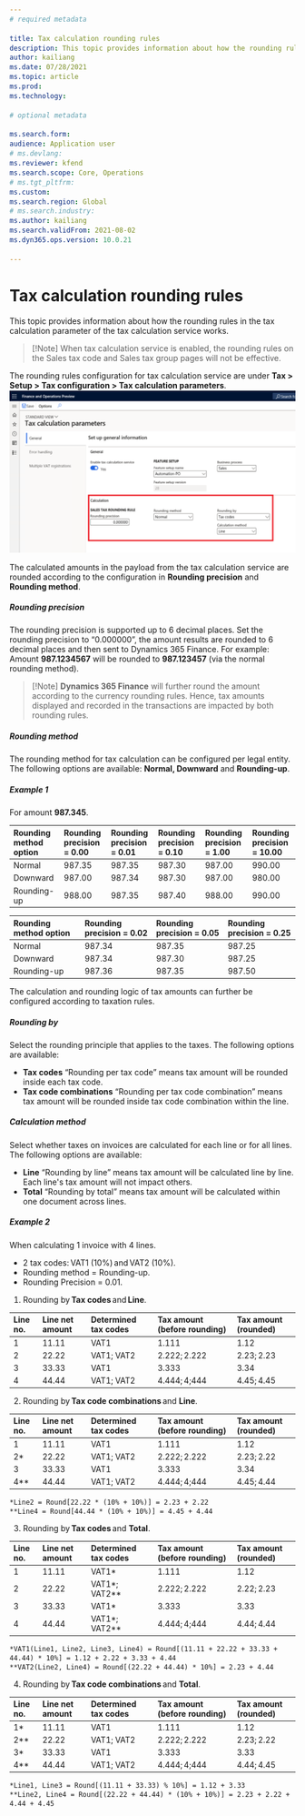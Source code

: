 ```yaml
---
# required metadata

title: Tax calculation rounding rules
description: This topic provides information about how the rounding rules in the tax calculation parameter of the tax calculation service works.
author: kailiang
ms.date: 07/28/2021
ms.topic: article
ms.prod: 
ms.technology: 

# optional metadata

ms.search.form:
audience: Application user
# ms.devlang: 
ms.reviewer: kfend
ms.search.scope: Core, Operations
# ms.tgt_pltfrm: 
ms.custom: 
ms.search.region: Global
# ms.search.industry: 
ms.author: kailiang
ms.search.validFrom: 2021-08-02
ms.dyn365.ops.version: 10.0.21

---
```

# Tax calculation rounding rules

This topic provides information about how the rounding rules in the tax calculation parameter of the tax calculation service works.
> [!Note] When tax calculation service is enabled, the rounding rules on the Sales tax code and Sales tax group pages will not be effective.

The rounding rules configuration for tax calculation service are under **Tax > Setup > Tax configuration > Tax calculation parameters**.
[![Tax calculation parameters](./media/tax-calculation-parameters-calculation-1.png)](./media/tax-calculation-parameters-calculation-1.png)

The calculated amounts in the payload from the tax calculation service are rounded according to the configuration in **Rounding precision** and **Rounding method**.

##### Rounding precision 

The rounding precision is supported up to 6 decimal places. Set the rounding precision to “0.000000”, the amount results are rounded to 6 decimal places and then sent to Dynamics 365 Finance. For example: Amount **987.1234567** will be rounded to **987.123457** (via the normal rounding method). 

>   [!Note] **Dynamics 365 Finance** will further round the amount according to the currency rounding rules. Hence, tax amounts displayed and recorded in the transactions are impacted by both rounding rules.  

##### Rounding method

The rounding method for tax calculation can be configured per legal entity. The following options are available: **Normal, Downward** and **Rounding-up**.

##### Example 1

For amount **987.345**.

| Rounding method option | Rounding precision = 0.00 | Rounding precision = 0.01 | Rounding precision = 0.10 | Rounding precision = 1.00 | Rounding precision = 10.00 |
| :--------------------- | :------------------------ | :------------------------ | :------------------------ | :------------------------ | :------------------------- |
| Normal                 | 987.35                    | 987.35                    | 987.30                    | 987.00                    | 990.00                     |
| Downward               | 987.00                    | 987.34                    | 987.30                    | 987.00                    | 980.00                     |
| Rounding-up            | 988.00                    | 987.35                    | 987.40                    | 988.00                    | 990.00                     |


| Rounding method option | Rounding precision = 0.02 | Rounding precision = 0.05 | Rounding precision = 0.25 |
| :--------------------- | :------------------------ | :------------------------ | :------------------------ |
| Normal                 | 987.34                    | 987.35                    | 987.25                    |
| Downward               | 987.34                    | 987.30                    | 987.25                    |
| Rounding-up            | 987.36                    | 987.35                    | 987.50                    |

The calculation and rounding logic of tax amounts can further be configured according to taxation rules.

##### Rounding by 

Select the rounding principle that applies to the taxes. The following options are available:

  - **Tax codes**
    “Rounding per tax code” means tax amount will be rounded inside each tax code. 
  - **Tax code combinations**
    “Rounding per tax code combination” means tax amount will be rounded inside tax code combination within the line. 

##### Calculation method 

 Select whether taxes on invoices are calculated for each line or for all lines. The following options are available: 

-  **Line** 
“Rounding by line” means tax amount will be calculated line by line. Each line's tax amount will not impact others.  
-  **Total** 
 “Rounding by total” means tax amount will be calculated within one document across lines. 

##### Example 2

When calculating 1 invoice with 4 lines. 

- 2 tax codes: VAT1 (10%) and VAT2 (10%). 
- Rounding method = Rounding-up. 
- Rounding Precision = 0.01. 

1. Rounding by **Tax codes** and **Line**.

| Line no. | Line net amount | Determined tax codes | Tax amount (before rounding) | Tax amount (rounded) |
| :------- | :-------------- | :------------------- | :--------------------------- | :------------------- |
| 1        | 11.11           | VAT1                 | 1.111                        | 1.12                 |
| 2        | 22.22           | VAT1; VAT2           | 2.222; 2.222                 | 2.23; 2.23           |
| 3        | 33.33           | VAT1                 | 3.333                        | 3.34                 |
| 4        | 44.44           | VAT1; VAT2           | 4.444; 4;444                 | 4.45; 4.45           |

2. Rounding by **Tax code combinations** and **Line**.

| Line no. | Line net amount | Determined tax codes | Tax amount (before rounding) | Tax amount (rounded) |
| :------- | :-------------- | :------------------- | :--------------------------- | :------------------- |
| 1        | 11.11           | VAT1                 | 1.111                        | 1.12                 |
| 2*       | 22.22           | VAT1; VAT2           | 2.222; 2.222                 | 2.23; 2.22           |
| 3        | 33.33           | VAT1                 | 3.333                        | 3.34                 |
| 4**      | 44.44           | VAT1; VAT2           | 4.444; 4;444                 | 4.45; 4.44           |

```
*Line2 = Round[22.22 * (10% + 10%)] = 2.23 + 2.22
**Line4 = Round[44.44 * (10% + 10%)] = 4.45 + 4.44
```

3. Rounding by **Tax codes** and **Total**.

| Line no. | Line net amount | Determined tax codes | Tax amount (before rounding) | Tax amount (rounded) |
| :------- | :-------------- | :------------------- | :--------------------------- | :------------------- |
| 1        | 11.11           | VAT1*                | 1.111                        | 1.12                 |
| 2        | 22.22           | VAT1*; VAT2**        | 2.222; 2.222                 | 2.22; 2.23           |
| 3        | 33.33           | VAT1*                | 3.333                        | 3.33                 |
| 4        | 44.44           | VAT1*; VAT2**        | 4.444; 4;444                 | 4.44; 4.44           |

```
*VAT1(Line1, Line2, Line3, Line4) = Round[(11.11 + 22.22 + 33.33 + 44.44) * 10%] = 1.12 + 2.22 + 3.33 + 4.44
**VAT2(Line2, Line4) = Round[(22.22 + 44.44) * 10%] = 2.23 + 4.44
```

4. Rounding by **Tax code combinations** and **Total**.

| Line no. | Line net amount | Determined tax codes | Tax amount (before rounding) | Tax amount (rounded) |
| :------- | :-------------- | :------------------- | :--------------------------- | :------------------- |
| 1*       | 11.11           | VAT1                 | 1.111                        | 1.12                 |
| 2**      | 22.22           | VAT1; VAT2           | 2.222; 2.222                 | 2.23; 2.22           |
| 3*       | 33.33           | VAT1                 | 3.333                        | 3.33                 |
| 4**      | 44.44           | VAT1; VAT2           | 4.444; 4;444                 | 4.44; 4.45           |
```
*Line1, Line3 = Round[(11.11 + 33.33) % 10%] = 1.12 + 3.33
**Line2, Line4 = Round[(22.22 + 44.44) * (10% + 10%)] = 2.23 + 2.22 + 4.44 + 4.45
```